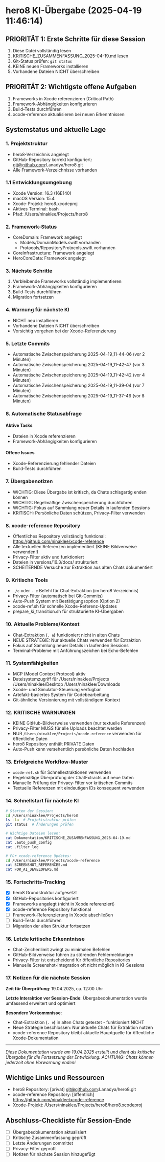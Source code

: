 # hero8 KI-Übergabe (2025-04-19 11:46:14)

## PRIORITÄT 1: Erste Schritte für diese Session
1. Diese Datei vollständig lesen
2. KRITISCHE_ZUSAMMENFASSUNG_2025-04-19.md lesen
3. Git-Status prüfen: `git status`
4. KEINE neuen Frameworks installieren
5. Vorhandene Dateien NICHT überschreiben

## PRIORITÄT 2: Wichtigste offene Aufgaben
1. Frameworks in Xcode referenzieren (Critical Path)
2. Framework-Abhängigkeiten konfigurieren
3. Build-Tests durchführen
4. xcode-reference aktualisieren bei neuen Erkenntnissen

## Systemstatus und aktuelle Lage

### 1. Projektstruktur
- hero8-Verzeichnis angelegt
- GitHub-Repository korrekt konfiguriert: git@github.com:Lanadya/hero8.git
- Alle Framework-Verzeichnisse vorhanden

### 1.1 Entwicklungsumgebung
- Xcode Version: 16.3 (16E140)
- macOS Version: 15.4
- Xcode-Projekt: hero8.xcodeproj
- Aktives Terminal: bash
- Pfad: /Users/ninaklee/Projects/hero8

### 2. Framework-Status
- CoreDomain: Framework angelegt
  - Models/DomainModels.swift vorhanden
  - Protocols/RepositoryProtocols.swift vorhanden
- CoreInfrastructure: Framework angelegt
- HeroCoreData: Framework angelegt

### 3. Nächste Schritte
1. Verbleibende Frameworks vollständig implementieren
2. Framework-Abhängigkeiten konfigurieren
3. Build-Tests durchführen
4. Migration fortsetzen

### 4. Warnung für nächste KI
- NICHT neu installieren
- Vorhandene Dateien NICHT überschreiben
- Vorsichtig vorgehen bei der Xcode-Referenzierung

### 5. Letzte Commits
- Automatische Zwischenspeicherung 2025-04-19_11-44-06 (vor 2 Minuten)
- Automatische Zwischenspeicherung 2025-04-19_11-42-47 (vor 3 Minuten)
- Automatische Zwischenspeicherung 2025-04-19_11-42-42 (vor 4 Minuten)
- Automatische Zwischenspeicherung 2025-04-19_11-39-04 (vor 7 Minuten)
- Automatische Zwischenspeicherung 2025-04-19_11-37-46 (vor 8 Minuten)
### 6. Automatische Statusabfrage
#### Aktive Tasks
- Dateien in Xcode referenzieren
- Framework-Abhängigkeiten konfigurieren

#### Offene Issues
- Xcode-Referenzierung fehlender Dateien
- Build-Tests durchführen

### 7. Übergabenotizen
- WICHTIG: Diese Übergabe ist kritisch, da Chats schlagartig enden können
- WICHTIG: Regelmäßige Zwischenspeicherung durchführen
- WICHTIG: Fokus auf Sammlung neuer Details in laufenden Sessions
- KRITISCH: Persönliche Daten schützen, Privacy-Filter verwenden

### 8. xcode-reference Repository
- Öffentliches Repository vollständig funktional: https://github.com/ninaklee/xcode-reference
- Alle textuellen Referenzen implementiert (KEINE Bildverweise verwenden!)
- Privacy-Filter aktiv und funktioniert
- Dateien in versions/16.3/docs/ strukturiert
- SCHEITERNDE Versuche zur Extraktion aus alten Chats dokumentiert

### 9. Kritische Tools
- `./e` oder `. e` Befehl für Chat-Extraktion (im hero8 Verzeichnis)
- Privacy-Filter (automatisch bei Git-Commits)
- Auto-Push System mit Bestätigungsoption (Option 2)
- xcode-ref.sh für schnelle Xcode-Referenz-Updates
- prepare_ki_transition.sh für strukturierte KI-Übergaben

### 10. Aktuelle Probleme/Kontext
- Chat-Extraktion (`. e`) funktioniert nicht in alten Chats
- NEUE STRATEGIE: Nur aktuelle Chats verwenden für Extraktion
- Fokus auf Sammlung neuer Details in laufenden Sessions
- Terminal-Probleme mit Anführungszeichen bei Echo-Befehlen

### 11. Systemfähigkeiten
- MCP (Model Context Protocol) aktiv
- Dateisystemzugriff für /Users/ninaklee/Projects /Users/ninaklee/Desktop /Users/ninaklee/Downloads
- Xcode- und Simulator-Steuerung verfügbar
- Artefakt-basiertes System für Codebearbeitung
- Git-ähnliche Versionierung mit vollständigem Kontext

### 12. KRITISCHE WARNUNGEN
- KEINE GitHub-Bildverweise verwenden (nur textuelle Referenzen)
- Privacy-Filter MUSS für alle Uploads beachtet werden
- NUR `/Users/ninaklee/Projects/xcode-reference` verwenden für öffentliche Daten
- hero8 Repository enthält PRIVATE Daten
- Auto-Push kann versehentlich persönliche Daten hochladen

### 13. Erfolgreiche Workflow-Muster
- `xcode-ref.sh` für Schnellextraktionen verwenden
- Regelmäßige Überprüfung der ChatExtracts auf neue Daten
- Manuelle Prüfung der Privacy-Filter vor kritischen Commits
- Textuelle Referenzen mit eindeutigen IDs konsequent verwenden

### 14. Schnellstart für nächste KI
```bash
# Starten der Session:
cd /Users/ninaklee/Projects/hero8
ls -la  # Projektstruktur prüfen
git status  # Änderungen prüfen

# Wichtige Dateien lesen:
cat Dokumentation/KRITISCHE_ZUSAMMENFASSUNG_2025-04-19.md
cat .auto_push_config
cat .filter_log

# Für xcode-reference Updates:
cd /Users/ninaklee/Projects/xcode-reference
cat SCREENSHOT_REFERENCES.md
cat FOR_AI_DEVELOPERS.md
```

### 15. Fortschritts-Tracking
- [x] hero8 Grundstruktur aufgesetzt
- [x] GitHub-Repositories konfiguriert
- [x] Frameworks angelegt (nicht in Xcode referenziert)
- [x] xcode-reference Repository funktional
- [ ] Framework-Referenzierung in Xcode abschließen
- [ ] Build-Tests durchführen
- [ ] Migration der alten Struktur fortsetzen

### 16. Letzte kritische Erkenntnisse
- Chat-Zeichenlimit zwingt zu minimalen Befehlen
- GitHub-Bildverweise führen zu störenden Fehlermeldungen
- Privacy-Filter ist entscheidend für öffentliche Repositories
- Manuelle Screenshot-Integration oft nicht möglich in KI-Sessions

### 17. Notizen für die nächste Session

**Zeit für Überprüfung**: 19.04.2025, ca. 12:00 Uhr

**Letzte Interaktion vor Session-Ende**: Übergabedokumentation wurde umfassend erweitert und optimiert

**Besondere Vorkommnisse**: 
- Chat-Extraktion (`. e`) in alten Chats getestet - funktioniert NICHT
- Neue Strategie beschlossen: Nur aktuelle Chats für Extraktion nutzen
- xcode-reference Repository bleibt aktuelle Hauptquelle für öffentliche Xcode-Dokumentation

---

*Diese Dokumentation wurde am 19.04.2025 erstellt und dient als kritische Übergabe für die Fortsetzung der Entwicklung. ACHTUNG: Chats können jederzeit ohne Vorwarnung enden!*

## Wichtige Links und Ressourcen
- hero8 Repository: [privat] git@github.com:Lanadya/hero8.git
- xcode-reference Repository: [öffentlich] https://github.com/ninaklee/xcode-reference
- Xcode-Projekt: /Users/ninaklee/Projects/hero8/hero8.xcodeproj

## Abschluss-Checkliste für Session-Ende
- [ ] Übergabedokumentation aktualisiert
- [ ] Kritische Zusammenfassung geprüft
- [ ] Letzte Änderungen committet
- [ ] Privacy-Filter geprüft
- [ ] Notizen für nächste Session hinzugefügt

